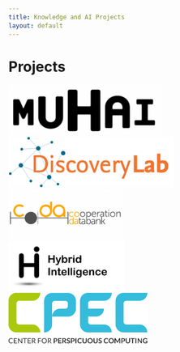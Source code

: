 ```yaml
---
title: Knowledge and AI Projects
layout: default
---
```



# Projects
<div class="projectgrid">
  <div><a href="https://muhai.org/"><img src="images/muhai.png" height="100"></a></div>
  <div><a href="https://discoverylab.ai/"><img src="images/discovery.png" height="100"></a></div>
  <div><a href="https://cooperationdatabank.org/"><img src="images/coda.png" height="100"></a></div>
  <div><a href="https://www.hybrid-intelligence-centre.nl/"><img src="images/hybrid.png" height="100"></a></div>
  <div><a href="https://www.perspicuous-computing.science"><img src="images/cpec.png" height="100"></a></div>
</div>






